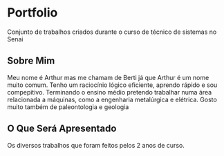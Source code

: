 # Portfolio
Conjunto de trabalhos criados durante o curso de técnico de sistemas no Senai
## Sobre Mim
Meu nome é Arthur mas me chamam de Berti já que Arthur é um nome muito comum. Tenho um raciocínio lógico eficiente, aprendo rápido e sou compepitivo. Terminando o ensino médio pretendo trabalhar numa área relacionada a máquinas, como a engenharia metalúrgica e elétrica. Gosto muito também de paleontologia e geologia

## O Que Será Apresentado
Os diversos trabalhos que foram feitos pelos 2 anos de curso.
